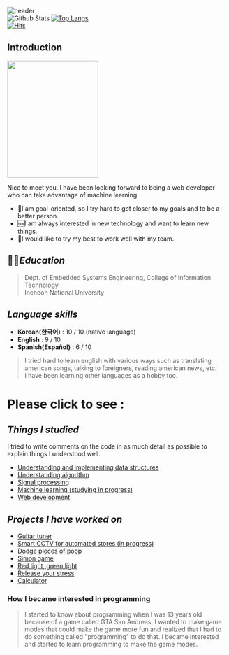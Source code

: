 <!--
**vacu9708/vacu9708** is a ✨ _special_ ✨ repository because its `README.md` (this file) appears on your GitHub profile.

Here are some ideas to get you started:

- 🔭 I’m currently working on ...
- 🌱 I’m currently learning ...
- 👯 I’m looking to collaborate on ...
- 🤔 I’m looking for help with ...
- 💬 Ask me about ...
- 📫 How to reach me: ...
- 😄 Pronouns: ...
- ⚡ Fun fact: ...
-->

![header](https://capsule-render.vercel.app/api?type=wave&color=auto&height=300&section=header&text=My%20record&fontSize=90)<br/>
![Github Stats](https://github-readme-stats.vercel.app/api?username=vacu9708&show_icons=true)
[![Top Langs](https://github-readme-stats.vercel.app/api/top-langs/?username=vacu9708)](https://github.com/anuraghazra/github-readme-stats)<br>
[![Hits](https://hits.seeyoufarm.com/api/count/incr/badge.svg?url=https%3A%2F%2Fgithub.com%2Fvacu9708&count_bg=%2379C83D&title_bg=%23555555&icon=&icon_color=%23E7E7E7&title=hits&edge_flat=false)](https://hits.seeyoufarm.com)                   

## Introduction
<img src = "https://user-images.githubusercontent.com/67142421/150077748-22b2694c-35bf-40a0-858e-a46cff23c9ef.jpg" width="208" height="267">

Nice to meet you. I have been looking forward to being a web developer who can take advantage of machine learning. 
* 🥅I am goal-oriented, so I try hard to get closer to my goals and to be a better person.
* 🆕I am always interested in new technology and want to learn new things.
* 🌲I would like to try my best to work well with my team.

## 👨‍🎓*Education*
>Dept. of Embedded Systems Engineering, College of Information Technology<br>
>Incheon National University

## *Language skills*
* **Korean(한국어)** : 10 / 10 (native language)
* **English** : 9 / 10
* **Spanish(Español)** : 6 / 10
> I tried hard to learn english with various ways such as translating american songs, talking to foreigners, reading american news, etc.<br>
> I have been learning other languages as a hobby too.

# Please click to see :
## *Things I studied*
I tried to write comments on the code in as much detail as possible to explain things I understood well.
* [Understanding and implementing data structures](https://github.com/vacu9708/Data-structure)
* [Understanding algorithm](https://github.com/vacu9708/Algorithm)
* [Signal processing](https://github.com/vacu9708/Signal-processing)
* [Machine learning (studying in progress)](https://github.com/vacu9708/Machine-learning)
* [Web development](https://github.com/vacu9708/Web-development)

## *Projects I have worked on*
  * [Guitar tuner](https://github.com/vacu9708/Guitar-tuner)
  * [Smart CCTV for automated stores (in progress)](https://github.com/vacu9708/Smart-CCTV)
  * [Dodge pieces of poop](https://github.com/vacu9708/Dodge-pieces-of-poop)
  * [Simon game](https://github.com/vacu9708/Simon-game)
  * [Red light, green light](https://github.com/vacu9708/Red-light-green-light)
  * [Release your stress](https://github.com/vacu9708/Release-your-stress)
  * [Calculator](https://github.com/vacu9708/Calculator-C-sharp)
### How I became interested in programming
>I started to know about programming when I was 13 years old because of a game called GTA San Andreas. I wanted to make game modes that could make the game more fun and realized
>that I had
> to do something called "programming" to do that. I became interested and started to learn programming to make the game modes.
